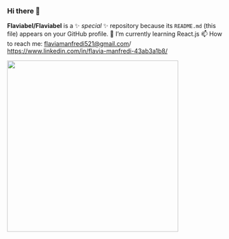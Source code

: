 ### Hi there 👋

**Flaviabel/Flaviabel** is a ✨ _special_ ✨ repository because its `README.md` (this file) appears on your GitHub profile.
 🌱 I’m currently learning React.js
 📫 How to reach me: flaviamanfredi521@gmail.com/ https://www.linkedin.com/in/flavia-manfredi-43ab3a1b8/

<img src="https://github-readme-stats.vercel.app/api?username=Flaviabel&show_icons=true&theme=ADD_THEME_HERE" width="400">
